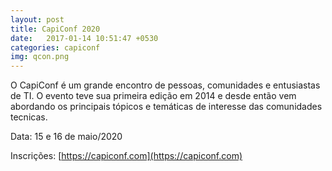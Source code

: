 ```yaml
---
layout: post
title: CapiConf 2020
date:   2017-01-14 10:51:47 +0530
categories: capiconf
img: qcon.png
---
```


O CapiConf é um grande encontro de pessoas, comunidades e entusiastas de TI. O evento teve sua primeira edição em 2014 e desde então vem abordando os principais tópicos e temáticas de interesse das comunidades tecnicas.

Data: 15 e 16 de maio/2020

Inscrições: [https://capiconf.com](https://capiconf.com)
